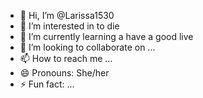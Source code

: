 - 👋 Hi, I’m @Larissa1530
- 👀 I’m interested in to die
- 🌱 I’m currently learning a have a good live
- 💞️ I’m looking to collaborate on ...
- 📫 How to reach me ...
- 😄 Pronouns: She/her
- ⚡ Fun fact: ...

<!---
Larissa1530/Larissa1530 is a ✨ special ✨ repository because its `README.md` (this file) appears on your GitHub profile.
You can click the Preview link to take a look at your changes.
--->
